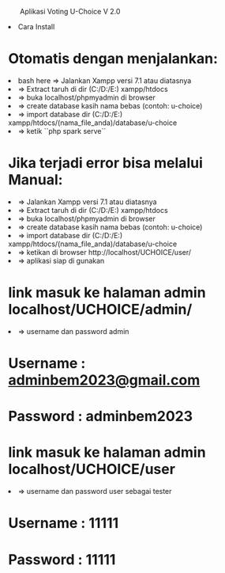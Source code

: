 <ol>Aplikasi Voting U-Choice V 2.0</ol>

<li>Cara Install</li>
<p></p>

# Otomatis dengan menjalankan:
<li>bash here => Jalankan Xampp versi 7.1 atau diatasnya</li>
<li>=> Extract taruh di dir (C:/D:/E:) xampp/htdocs</li>
<li>=> buka localhost/phpmyadmin di browser</li>
<li>=> create database kasih nama bebas (contoh: u-choice)</li>
<li>=> import database dir (C:/D:/E:) xampp/htdocs/(nama_file_anda)/database/u-choice</li>
<li>=> ketik ``php spark serve``</li>
<p></p>

# Jika terjadi error bisa melalui Manual:
<li>=> Jalankan Xampp versi 7.1 atau diatasnya</li>
<li>=> Extract taruh di dir (C:/D:/E:) xampp/htdocs</li>
<li>=> buka localhost/phpmyadmin di browser</li>
<li>=> create database kasih nama bebas (contoh: u-choice)</li>
<li>=> import database dir (C:/D:/E:) xampp/htdocs/(nama_file_anda)/database/u-choice</li>
<li>=> ketikan di browser http://localhost/UCHOICE/user/</li>
<li>=> aplikasi siap di gunakan</li>
<p></p>


# link masuk ke halaman admin localhost/UCHOICE/admin/
<li>=> username dan password admin</li>

# Username : adminbem2023@gmail.com
# Password : adminbem2023
<p></p>

# link masuk ke halaman admin localhost/UCHOICE/user
<li>=> username dan password user sebagai tester</li>

# Username : 11111
# Password : 11111
